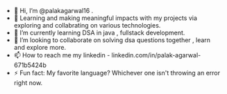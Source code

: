 - 👋 Hi, I’m @palakagarwal16 . 
- 💞️ Learning and  making meaningful impacts with my projects via exploring and collabrating  on various technologies.
- 🌱 I’m currently learning DSA in java , fullstack development.
- 💞️ I’m looking to collaborate on solving dsa questions together , learn and explore more.
- 📫 How to reach me  my linkedin - linkedin.com/in/palak-agarwal-671b5424b
- ⚡ Fun fact: My favorite language? Whichever one isn't throwing an error right now.

<!---
palakagarwal16/palakagarwal16 is a ✨ special ✨ repository because its `README.md` (this file) appears on your GitHub profile.
You can click the Preview link to take a look at your changes.
--->
